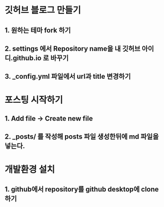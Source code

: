 # 깃허브 블로그 만들기

## 1. 원하는 테마 fork 하기

## 2. settings 에서 Repository name을 내 깃허브 아이디.github.io 로 바꾸기

## 3. _config.yml 파일에서 url과 title 변경하기



# 포스팅 시작하기

## 1. Add file -> Create new file

## 2. _posts/ 를 작성해 posts 파일 생성한뒤에 md 파일을 넣는다.



# 개발환경 설치

## 1. github에서 repository를 github desktop에 clone하기